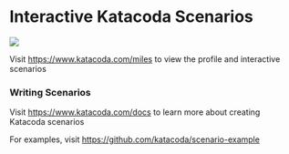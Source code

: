 # Interactive Katacoda Scenarios

[![](http://shields.katacoda.com/katacoda/miles/count.svg)](https://www.katacoda.com/miles "Get your profile on Katacoda.com")

Visit https://www.katacoda.com/miles to view the profile and interactive scenarios

### Writing Scenarios
Visit https://www.katacoda.com/docs to learn more about creating Katacoda scenarios

For examples, visit https://github.com/katacoda/scenario-example
